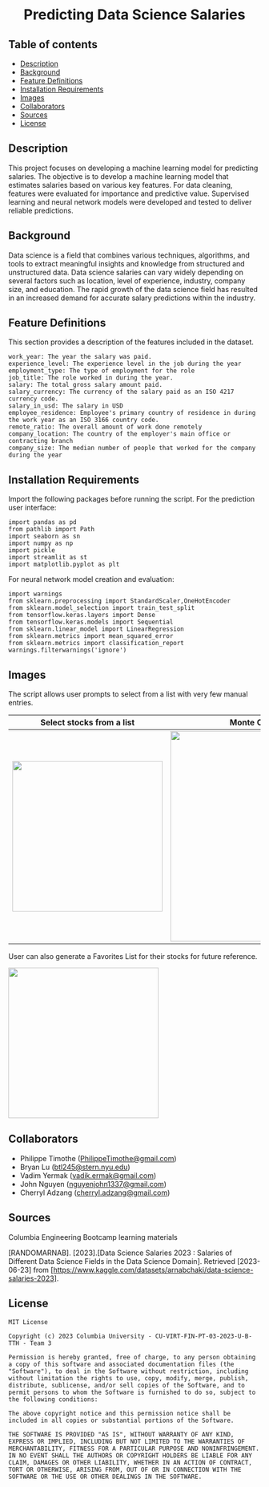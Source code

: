 <h1 align="center">Predicting Data Science Salaries</h1>

## Table of contents

- [Description](#description)
- [Background](#background)
- [Feature Definitions](#feature-description)
- [Installation Requirements](#installation-requirements)
- [Images](#images)
- [Collaborators](#collaborators)
- [Sources](#sources)
- [License](#license)

## Description
This project focuses on developing a machine learning model for predicting salaries. The objective is to develop a machine learning model that  estimates salaries based on various key features. For data cleaning, features were evaluated for importance and predictive value. Supervised learning and neural network models were developed and tested to deliver reliable predictions.

## Background
Data science is a field that combines various techniques, algorithms, and tools to extract meaningful insights and knowledge from structured and unstructured data. Data science salaries can vary widely depending on several factors such as location, level of experience, industry, company size, and education. The rapid growth of the data science field has resulted in an increased demand for accurate salary predictions within the industry.

## Feature Definitions
This section provides a description of the features included in the dataset.
```
work_year: The year the salary was paid.
experience_level: The experience level in the job during the year
employment_type: The type of employment for the role
job_title: The role worked in during the year.
salary: The total gross salary amount paid.
salary_currency: The currency of the salary paid as an ISO 4217 currency code.
salary_in_usd: The salary in USD
employee_residence: Employee's primary country of residence in during the work year as an ISO 3166 country code.
remote_ratio: The overall amount of work done remotely
company_location: The country of the employer's main office or contracting branch
company_size: The median number of people that worked for the company during the year
```

## Installation Requirements
Import the following packages before running the script. For the prediction user interface:
```
import pandas as pd
from pathlib import Path
import seaborn as sn
import numpy as np
import pickle
import streamlit as st
import matplotlib.pyplot as plt
```
For neural network model creation and evaluation:
```
import warnings
from sklearn.preprocessing import StandardScaler,OneHotEncoder
from sklearn.model_selection import train_test_split
from tensorflow.keras.layers import Dense
from tensorflow.keras.models import Sequential
from sklearn.linear_model import LinearRegression
from sklearn.metrics import mean_squared_error
from sklearn.metrics import classification_report
warnings.filterwarnings('ignore')

```
## Images
The script allows user prompts to select from a list with very few manual entries.

| Select stocks from a list| Monte Carlo Simulation |
| :-----------------:| :-----------------:|
| <img src = "https://github.com/VadimYermak/Project-1/blob/main/Images/Stocks%20List.png" width="300">| <img src = "https://github.com/VadimYermak/Project-1/blob/main/Images/Monte%20Carlo%20Simulation.png" width="420"> |

User can also generate a Favorites List for their stocks for future reference.

<img src = "https://github.com/VadimYermak/Project-1/blob/main/Images/Favorites%20List.png" width="300">

## Collaborators
+ Philippe Timothe (PhilippeTimothe@gmail.com)
+ Bryan Lu (btl245@stern.nyu.edu)
+ Vadim Yermak (vadik.ermak@gmail.com)
+ John Nguyen (nguyenjohn1337@gmail.com)
+ Cherryl Adzang (cherryl.adzang@gmail.com)

## Sources
Columbia Engineering Bootcamp learning materials

[RANDOMARNAB]. [2023].[Data Science Salaries 2023 : Salaries of Different Data Science Fields in the Data Science Domain]. Retrieved [2023-06-23] from [https://www.kaggle.com/datasets/arnabchaki/data-science-salaries-2023].

## License

    MIT License

    Copyright (c) 2023 Columbia University - CU-VIRT-FIN-PT-03-2023-U-B-TTH - Team 3

    Permission is hereby granted, free of charge, to any person obtaining a copy of this software and associated documentation files (the "Software"), to deal in the Software without restriction, including without limitation the rights to use, copy, modify, merge, publish, distribute, sublicense, and/or sell copies of the Software, and to permit persons to whom the Software is furnished to do so, subject to the following conditions:

    The above copyright notice and this permission notice shall be included in all copies or substantial portions of the Software.

    THE SOFTWARE IS PROVIDED "AS IS", WITHOUT WARRANTY OF ANY KIND, EXPRESS OR IMPLIED, INCLUDING BUT NOT LIMITED TO THE WARRANTIES OF MERCHANTABILITY, FITNESS FOR A PARTICULAR PURPOSE AND NONINFRINGEMENT. IN NO EVENT SHALL THE AUTHORS OR COPYRIGHT HOLDERS BE LIABLE FOR ANY CLAIM, DAMAGES OR OTHER LIABILITY, WHETHER IN AN ACTION OF CONTRACT, TORT OR OTHERWISE, ARISING FROM, OUT OF OR IN CONNECTION WITH THE SOFTWARE OR THE USE OR OTHER DEALINGS IN THE SOFTWARE.
